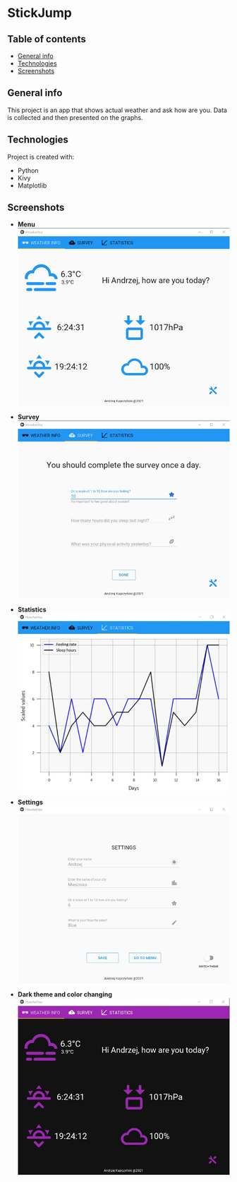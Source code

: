 # StickJump

## Table of contents
* [General info](#general-info)
* [Technologies](#technologies)
* [Screenshots](#screenshots)

## General info
This project is an app that shows actual weather and ask how are you. Data is collected and then presented on the graphs.
	
## Technologies
Project is created with:
* Python
* Kivy
* Matplotlib

## Screenshots
* **Menu**
![](additional/menu.jpg)

* **Survey**
![](additional/survey.jpg)

* **Statistics**
![](additional/statistics.jpg)

* **Settings**
![](additional/settings.jpg)

* **Dark theme and color changing**
![](additional/dark.jpg)

